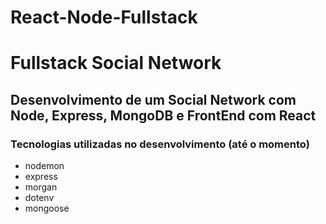 # React-Node-Fullstack
# Fullstack Social Network 

## Desenvolvimento de um Social Network com Node, Express, MongoDB e FrontEnd com React

### Tecnologias utilizadas no desenvolvimento (até o momento)

* nodemon
* express
* morgan
* dotenv
* mongoose


